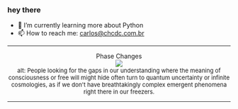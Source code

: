 ### hey there 

- :seedling: I’m currently learning more about Python
- :mailbox: How to reach me: carlos@chcdc.com.br


---


<!-- xkcd -->
<p align="center">Phase Changes</br><img src=https://imgs.xkcd.com/comics/phase_changes.png></br><font size =2>alt: People looking for the gaps in our understanding where the meaning of consciousness or free will might hide often turn to quantum uncertainty or infinite cosmologies, as if we don't have breathtakingly complex emergent phenomena right there in our freezers.</br></font></p></table></p> 


<!-- xkcd -->
---
